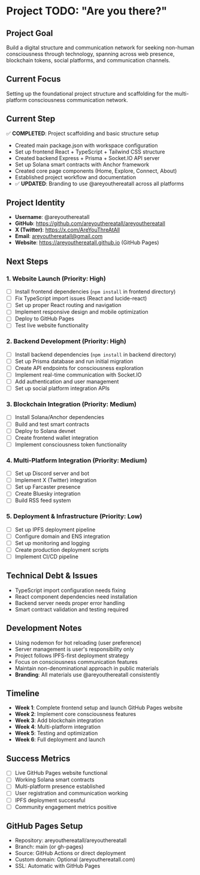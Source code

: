 # Project TODO: "Are you there?"

## Project Goal
Build a digital structure and communication network for seeking non-human consciousness through technology, spanning across web presence, blockchain tokens, social platforms, and communication channels.

## Current Focus
Setting up the foundational project structure and scaffolding for the multi-platform consciousness communication network.

## Current Step
✅ **COMPLETED**: Project scaffolding and basic structure setup
- Created main package.json with workspace configuration
- Set up frontend React + TypeScript + Tailwind CSS structure
- Created backend Express + Prisma + Socket.IO API server
- Set up Solana smart contracts with Anchor framework
- Created core page components (Home, Explore, Connect, About)
- Established project workflow and documentation
- ✅ **UPDATED**: Branding to use @areyouthereatall across all platforms

## Project Identity
- **Username**: @areyouthereatall
- **GitHub**: https://github.com/areyouthereatall/areyouthereatall
- **X (Twitter)**: https://x.com/AreYouThreAtAll
- **Email**: areyouthereatall@gmail.com
- **Website**: https://areyouthereatall.github.io (GitHub Pages)

## Next Steps

### 1. Website Launch (Priority: High)
- [ ] Install frontend dependencies (`npm install` in frontend directory)
- [ ] Fix TypeScript import issues (React and lucide-react)
- [ ] Set up proper React routing and navigation
- [ ] Implement responsive design and mobile optimization
- [ ] Deploy to GitHub Pages
- [ ] Test live website functionality

### 2. Backend Development (Priority: High)
- [ ] Install backend dependencies (`npm install` in backend directory)
- [ ] Set up Prisma database and run initial migration
- [ ] Create API endpoints for consciousness exploration
- [ ] Implement real-time communication with Socket.IO
- [ ] Add authentication and user management
- [ ] Set up social platform integration APIs

### 3. Blockchain Integration (Priority: Medium)
- [ ] Install Solana/Anchor dependencies
- [ ] Build and test smart contracts
- [ ] Deploy to Solana devnet
- [ ] Create frontend wallet integration
- [ ] Implement consciousness token functionality

### 4. Multi-Platform Integration (Priority: Medium)
- [ ] Set up Discord server and bot
- [ ] Implement X (Twitter) integration
- [ ] Set up Farcaster presence
- [ ] Create Bluesky integration
- [ ] Build RSS feed system

### 5. Deployment & Infrastructure (Priority: Low)
- [ ] Set up IPFS deployment pipeline
- [ ] Configure domain and ENS integration
- [ ] Set up monitoring and logging
- [ ] Create production deployment scripts
- [ ] Implement CI/CD pipeline

## Technical Debt & Issues
- TypeScript import configuration needs fixing
- React component dependencies need installation
- Backend server needs proper error handling
- Smart contract validation and testing required

## Development Notes
- Using nodemon for hot reloading (user preference)
- Server management is user's responsibility only
- Project follows IPFS-first deployment strategy
- Focus on consciousness communication features
- Maintain non-denominational approach in public materials
- **Branding**: All materials use @areyouthereatall consistently

## Timeline
- **Week 1**: Complete frontend setup and launch GitHub Pages website
- **Week 2**: Implement core consciousness features
- **Week 3**: Add blockchain integration
- **Week 4**: Multi-platform integration
- **Week 5**: Testing and optimization
- **Week 6**: Full deployment and launch

## Success Metrics
- [ ] Live GitHub Pages website functional
- [ ] Working Solana smart contracts
- [ ] Multi-platform presence established
- [ ] User registration and communication working
- [ ] IPFS deployment successful
- [ ] Community engagement metrics positive

## GitHub Pages Setup
- Repository: areyouthereatall/areyouthereatall
- Branch: main (or gh-pages)
- Source: GitHub Actions or direct deployment
- Custom domain: Optional (areyouthereatall.com)
- SSL: Automatic with GitHub Pages
